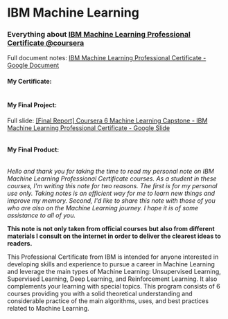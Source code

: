 # IBM Machine Learning

### Everything about [IBM Machine Learning Professional Certificate @coursera](https://www.coursera.org/professional-certificates/ibm-machine-learning)

Full document notes: [IBM Machine Learning Professional Certificate - Google Document](https://docs.google.com/document/d/1xsSAjl1g0A2olHucDs5NyDNTvLP9tRnoCM8giA1Bb2E/edit?usp=sharing)

#### My Certificate:

<image>

#### My Final Project:

Full slide: [[Final Report] Coursera 6 Machine Learning Capstone - IBM Machine Learning Professional Certificate - Google Slide](https://docs.google.com/presentation/d/1UZ1RIM-kcVPi_ATmvhmePxuSogRLmZPjc0arH0BUWgA/edit?usp=sharing)

<image>

#### My Final Product:

<image>

*Hello and thank you for taking the time to read my personal note on IBM Machine Learning Professional Certificate courses. As a student in these courses, I'm writing this note for two reasons. The first is for my personal use only. Taking notes is an efficient way for me to learn new things and improve my memory. Second, I'd like to share this note with those of you who are also on the Machine Learning journey. I hope it is of some assistance to all of you.*

**This note is not only taken from official courses but also from different materials I consult on the internet in order to deliver the clearest ideas to readers.**

This Professional Certificate from IBM is intended for anyone interested in developing skills and experience to pursue a career in Machine Learning and leverage the main types of Machine Learning: Unsupervised Learning, Supervised Learning, Deep Learning, and Reinforcement Learning. It also complements your learning with special topics.
This program consists of 6 courses providing you with a solid theoretical understanding and considerable practice of the main algorithms, uses, and best practices related to Machine Learning.
